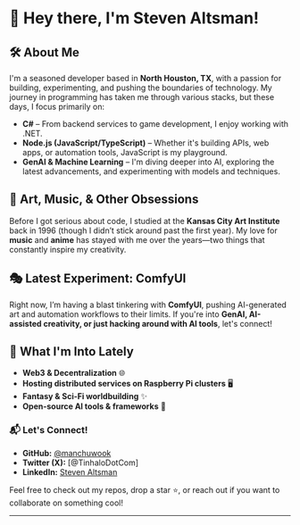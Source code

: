 # 👋 Hey there, I'm Steven Altsman!  

## 🛠 About Me  
I'm a seasoned developer based in **North Houston, TX**, with a passion for building, experimenting, and pushing the boundaries of technology. My journey in programming has taken me through various stacks, but these days, I focus primarily on:  

- **C#** – From backend services to game development, I enjoy working with .NET.  
- **Node.js (JavaScript/TypeScript)** – Whether it's building APIs, web apps, or automation tools, JavaScript is my playground.  
- **GenAI & Machine Learning** – I'm diving deeper into AI, exploring the latest advancements, and experimenting with models and techniques.  

## 🎨 Art, Music, & Other Obsessions  
Before I got serious about code, I studied at the **Kansas City Art Institute** back in 1996 (though I didn’t stick around past the first year). My love for **music** and **anime** has stayed with me over the years—two things that constantly inspire my creativity.  

## 🎭 Latest Experiment: **ComfyUI**  
Right now, I’m having a blast tinkering with **ComfyUI**, pushing AI-generated art and automation workflows to their limits. If you're into **GenAI, AI-assisted creativity, or just hacking around with AI tools**, let's connect!  

## 🚀 What I'm Into Lately  
- **Web3 & Decentralization** 🌐  
- **Hosting distributed services on Raspberry Pi clusters** 🖥️  
- **Fantasy & Sci-Fi worldbuilding** ✨  
- **Open-source AI tools & frameworks** 🤖  

### 📬 Let's Connect!  
- **GitHub:** [@manchuwook](https://github.com/manchuwook)  
- **Twitter (X):** [@TinhaloDotCom]  
- **LinkedIn:** [Steven Altsman](https://www.linkedin.com/in/stevenaltsman/)

Feel free to check out my repos, drop a star ⭐, or reach out if you want to collaborate on something cool!  

---
